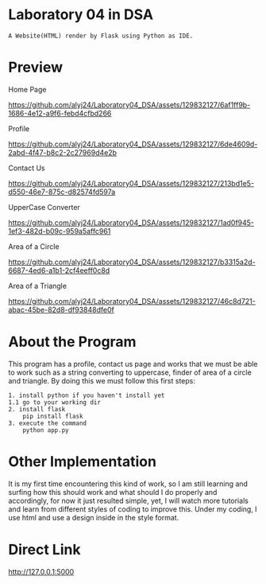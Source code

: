 # Laboratory 04 in DSA
```
A Website(HTML) render by Flask using Python as IDE.
```
# Preview

Home Page

https://github.com/alyj24/Laboratory04_DSA/assets/129832127/6af1ff9b-1686-4e12-a9f6-febd4cfbd266

Profile

https://github.com/alyj24/Laboratory04_DSA/assets/129832127/6de4609d-2abd-4f47-b8c2-2c27969d4e2b

Contact Us

https://github.com/alyj24/Laboratory04_DSA/assets/129832127/213bd1e5-d550-46e7-875c-d82574fd597a

UpperCase Converter

https://github.com/alyj24/Laboratory04_DSA/assets/129832127/1ad0f945-1ef3-482d-b09c-959a5affc961

Area of a Circle

https://github.com/alyj24/Laboratory04_DSA/assets/129832127/b3315a2d-6687-4ed6-a1b1-2cf4eeff0c8d

Area of a Triangle

https://github.com/alyj24/Laboratory04_DSA/assets/129832127/46c8d721-abac-45be-82d8-df93848dfe0f


# About the Program
This program has a profile, contact us page and works that we must be able to work such as a string converting to uppercase, finder of area of a circle and triangle.
By doing this we must follow this first steps:
```
1. install python if you haven't install yet
1.1 go to your working dir 
2. install flask
    pip install flask
3. execute the command 
    python app.py
```
# Other Implementation
It is my first time encountering this kind of work, so I am still learning and surfing how this should work and what should I do properly and accordingly, 
for now it just resulted simple, yet, I will watch more tutorials and learn from different styles of coding to improve this. Under my coding, I use html 
and use a design inside in the style format. 
# Direct Link
http://127.0.0.1:5000
